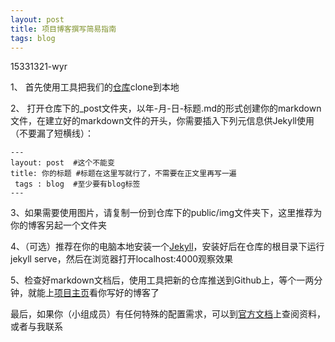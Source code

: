 ```yaml
---
layout: post
title: 项目博客撰写简易指南
tags: blog
---
```


15331321-wyr

1、 首先使用工具把我们的[仓库](https://github.com/ChickenDinner8/ChickenDinner8.github.io)clone到本地

2、 打开仓库下的_post文件夹，以年-月-日-标题.md的形式创建你的markdown文件，在建立好的markdown文件的开头，你需要插入下列元信息供Jekyll使用（不要漏了短横线）：
```
---
layout: post  #这个不能变
title: 你的标题 #标题在这里写就行了，不需要在正文里再写一遍
 tags : blog  #至少要有blog标签
---
```

3、如果需要使用图片，请复制一份到仓库下的public/img文件夹下，这里推荐为你的博客另起一个文件夹

4、（可选）推荐在你的电脑本地安装一个[Jekyll](https://jekyllrb.com/docs/installation/)，安装好后在仓库的根目录下运行jekyll serve，然后在浏览器打开localhost:4000观察效果

5、检查好markdown文档后，使用工具把新的仓库推送到Github上，等个一两分钟，就能上[项目主页](https://chickendinner8.github.io/)看你写好的博客了

最后，如果你（小组成员）有任何特殊的配置需求，可以到[官方文档](https://jekyllrb.com/docs/home/)上查阅资料，或者与我联系
